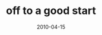 ---
layout: base.njk
title : 'off to a good start' 
view_title : 'off to a good start' 
year : '2010' 
date : '2010-04-15' 
img_file : '/drawing/offtoagoodstart.png' 
html_file : 'offtoagoodstart' 
next_html : 'ikeepwonderingwhatsontheothersideofthewall.html' 
year_order : '56' 
permalink : "title/{{html_file}}.html"
---